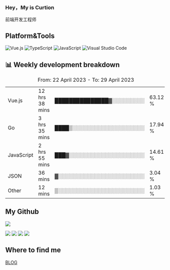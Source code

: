 ### Hey，My is Curtion
前端开发工程师
## Platform&Tools

![Vue.js](https://img.shields.io/badge/-Vue.js-4FC08D?style=flat-square&logo=Vue.js&logoColor=white)
![TypeScript](https://img.shields.io/badge/-TypeScript-007ACC?style=flat-square&logo=typescript&logoColor=white)
![JavaScript](https://img.shields.io/badge/-JavaScript-F7DF1E?style=flat-square&logo=javascript&logoColor=black)
![Visual Studio Code](https://img.shields.io/badge/-VSCode-007ACC?style=flat-square&logo=Visual-Studio-Code&logoColor=white)

## 📊 Weekly development breakdown

<!--START_SECTION:waka-->

<table><caption>From: 22 April 2023 - To: 29 April 2023</caption><tr><td>Vue.js</td><td>12 hrs 38 mins</td><td>███████████████▓░░░░░░░░░</td><td>63.12 %</td></tr><tr><td>Go</td><td>3 hrs 35 mins</td><td>████▒░░░░░░░░░░░░░░░░░░░░</td><td>17.94 %</td></tr><tr><td>JavaScript</td><td>2 hrs 55 mins</td><td>███▓░░░░░░░░░░░░░░░░░░░░░</td><td>14.61 %</td></tr><tr><td>JSON</td><td>36 mins</td><td>▓░░░░░░░░░░░░░░░░░░░░░░░░</td><td>3.04 %</td></tr><tr><td>Other</td><td>12 mins</td><td>▒░░░░░░░░░░░░░░░░░░░░░░░░</td><td>1.03 %</td></tr></table>

<!--END_SECTION:waka-->

## My Github

![](http://github-profile-summary-cards.vercel.app/api/cards/profile-details?username=curtion&theme=nord_bright)

![](http://github-profile-summary-cards.vercel.app/api/cards/stats?username=curtion&theme=nord_bright)
![](http://github-profile-summary-cards.vercel.app/api/cards/productive-time?username=curtion&theme=nord_bright&utcOffset=8)
![](http://github-profile-summary-cards.vercel.app/api/cards/repos-per-language?username=curtion&theme=nord_bright)
![](http://github-profile-summary-cards.vercel.app/api/cards/most-commit-language?username=curtion&theme=nord_bright)

## Where to find me

[BLOG](https://blog.3gxk.net)
